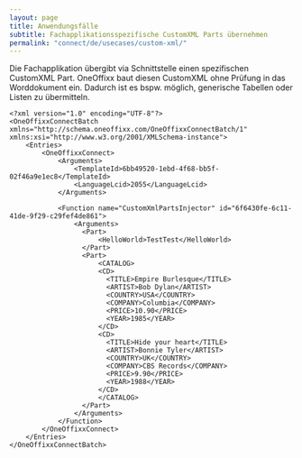 ```yaml
---
layout: page
title: Anwendungsfälle
subtitle: Fachapplikationsspezifische CustomXML Parts übernehmen
permalink: "connect/de/usecases/custom-xml/"
---
```


Die Fachapplikation übergibt via Schnittstelle einen spezifischen CustomXML Part. OneOffixx baut diesen CustomXML ohne Prüfung in das Worddokument ein.
Dadurch ist es bspw. möglich, generische Tabellen oder Listen zu übermitteln.

    <?xml version="1.0" encoding="UTF-8"?>
    <OneOffixxConnectBatch xmlns="http://schema.oneoffixx.com/OneOffixxConnectBatch/1" xmlns:xsi="http://www.w3.org/2001/XMLSchema-instance">
    	<Entries>
    		<OneOffixxConnect>
    			<Arguments>
    				<TemplateId>6bb49520-1ebd-4f68-bb5f-02f46a9e1ec8</TemplateId>
    				<LanguageLcid>2055</LanguageLcid>
    			</Arguments>
    
    		    <Function name="CustomXmlPartsInjector" id="6f6430fe-6c11-41de-9f29-c29fef4de861">
    		        <Arguments>
    		          <Part>
    		        	  <HelloWorld>TestTest</HelloWorld>
    		          </Part>
    		          <Part>
    		        	  <CATALOG>
    		        	  <CD>
    		        		<TITLE>Empire Burlesque</TITLE>
    		        		<ARTIST>Bob Dylan</ARTIST>
    		        		<COUNTRY>USA</COUNTRY>
    		        		<COMPANY>Columbia</COMPANY>
    		        		<PRICE>10.90</PRICE>
    		        		<YEAR>1985</YEAR>
    		        	  </CD>
    		        	  <CD>
    		        		<TITLE>Hide your heart</TITLE>
    		        		<ARTIST>Bonnie Tyler</ARTIST>
    		        		<COUNTRY>UK</COUNTRY>
    		        		<COMPANY>CBS Records</COMPANY>
    		        		<PRICE>9.90</PRICE>
    		        		<YEAR>1988</YEAR>
    		        	  </CD>
    		        	  </CATALOG>
    		          </Part>
    		        </Arguments>
    			</Function>
    		</OneOffixxConnect>
    	</Entries>
    </OneOffixxConnectBatch>

